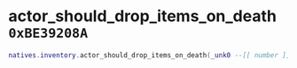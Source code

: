 # actor_should_drop_items_on_death `0xBE39208A`

```lua
natives.inventory.actor_should_drop_items_on_death(_unk0 --[[ number ]], _unk1 --[[ number ]], _unk2 --[[ number ]])
```